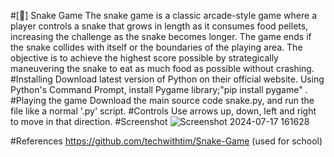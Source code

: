 #[🐍] Snake Game
The snake game is a classic arcade-style game where a player controls a snake that grows in length as it consumes food pellets, increasing the challenge as the snake becomes longer. The game ends if the snake collides with itself or the boundaries of the playing area. The objective is to achieve the highest score possible by strategically maneuvering the snake to eat as much food as possible without crashing.
#Installing
Download latest version of Python on their official website.
Using Python's Command Prompt, install Pygame library;"pip install pygame" .
#Playing the game
Download the main source code snake.py, and run the file like a normal '.py' script. 
#Controls
Use arrows up, down, left and right to move in that direction. 
#Screenshot
![Screenshot 2024-07-17 161628](https://github.com/user-attachments/assets/e60f1845-9804-4516-bec6-c8c7153f28aa)

#References 
https://github.com/techwithtim/Snake-Game
(used for school)


